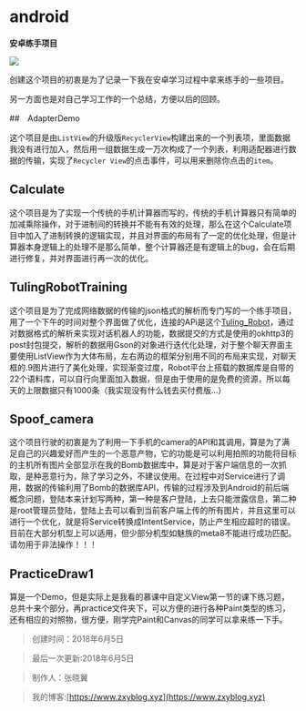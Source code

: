 # android
**安卓练手项目**

<img src ="https://ss1.bdstatic.com/70cFuXSh_Q1YnxGkpoWK1HF6hhy/it/u=319776870,3039074219&fm=27&gp=0.jpg">

创建这个项目的初衷是为了记录一下我在安卓学习过程中拿来练手的一些项目。

另一方面也是对自己学习工作的一个总结，方便以后的回顾。


##　AdapterDemo

这个项目是由`ListView`的升级版`RecyclerView`构建出来的一个列表项，里面数据我没有进行加入，然后用一组数据生成一万次构成了一个列表，利用适配器进行数据的传输，实现了`Recycler View`的点击事件，可以用来删除你点击的`item`。


##  Calculate

这个项目是为了实现一个传统的手机计算器而写的，传统的手机计算器只有简单的加减乘除操作，对于进制间的转换并不能有有效的处理，那么在这个Calculate项目中加入了进制转换的逻辑实现，并且对界面的布局有了一定的优化处理，但是计算器本身逻辑上的处理不是那么简单，整个计算器还是有逻辑上的bug，会在后期进行修复，并对界面进行再一次的优化。

## TulingRobotTraining

这个项目是为了完成网络数据的传输的json格式的解析而专门写的一个练手项目，用了一个下午的时间对整个界面做了优化，连接的APi是这个[Tuling_Robot](http://www.tuling123.com)，通过对数据格式的解析来实现对话机器人的功能，数据提交的方式是使用的okhttp3的post封包提交，解析的数据用Gson的对象进行迭代化处理，对于整个聊天界面主要使用ListView作为大体布局，左右两边的框架分别用不同的布局来实现，对聊天框的.9图片进行了美化处理，实现渐变过度，Robot平台上搭载的数据库是自带的22个语料库，可以自行向里面加入数据，但是由于使用的是免费的资源，所以每天的上限数据只有1000条（我实现没有什么钱去买付费版...）


## Spoof_camera

这个项目行驶的初衷是为了利用一下手机的camera的API和其调用，算是为了满足自己的兴趣爱好而产生的一个恶意产物，它的功能是可以利用拍照的功能将目标的主机所有图片全部显示在我的Bomb数据库中，算是对于客户端信息的一次抓取，是种恶意行为，除了学习之外，不建议使用。在过程中对Service进行了调用，数据的传输利用了Bomb的数据库API，传输的过程涉及到Android的前后端概念问题，登陆本来计划写两种，第一种是客户登陆，上去只能泄露信息，第二种是root管理员登陆，登陆上去可以看到当前客户端上传的所有图片，并且这里可以进行一个优化，就是将Service转换成IntentService，防止产生相应超时的错误。目前在大部分机型上可以适用，但少部分机型如魅族的meta8不能进行成功匹配。
请勿用于非法操作！！！

## PracticeDraw1

算是一个Demo，但是实际上是我看的慕课中自定义View第一节的课下练习题，总共十来个部分，再practice文件夹下，可以方便的进行各种Paint类型的练习，还有相应的对照物，很方便，刚学完Paint和Canvas的同学可以拿来练一下手。

> 创建时间：2018年6月5日

> 最后一次更新:2018年6月5日

> 制作人：张晓翼

> 我的博客:[https://www.zxyblog.xyz](https://www.zxyblog.xyz)